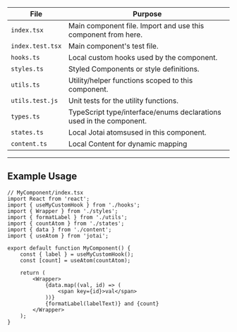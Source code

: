 | File             | Purpose                                                             |
| ---------------- | ------------------------------------------------------------------- |
| `index.tsx`      | Main component file. Import and use this component from here.       |
| `index.test.tsx` | Main component's test file.                                         |
| `hooks.ts`       | Local custom hooks used by the component.                           |
| `styles.ts`      | Styled Components or style definitions.                             |
| `utils.ts`       | Utility/helper functions scoped to this component.                  |
| `utils.test.js`  | Unit tests for the utility functions.                               |
| `types.ts`       | TypeScript type/interface/enums declarations used in the component. |
| `states.ts`      | Local Jotai atomsused in this component.                            |
| `content.ts`     | Local Content for dynamic mapping                                   |

---

## Example Usage

```tsx
// MyComponent/index.tsx
import React from 'react';
import { useMyCustomHook } from './hooks';
import { Wrapper } from './styles';
import { formatLabel } from './utils';
import { countAtom } from './states';
import { data } from './content';
import { useAtom } from 'jotai';

export default function MyComponent() {
	const { label } = useMyCustomHook();
	const [count] = useAtom(countAtom);

	return (
		<Wrapper>
			{data.map((val, id) => (
				<span key={id}>val</span>
			))}
			{formatLabel(labelText)} and {count}
		</Wrapper>
	);
}
```
